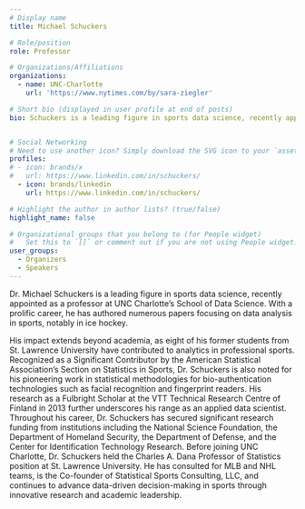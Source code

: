 ```yaml
---
# Display name
title: Michael Schuckers

# Role/position
role: Professor

# Organizations/Affiliations
organizations:
  - name: UNC-Charlotte
    url: 'https://www.nytimes.com/by/sara-ziegler'

# Short bio (displayed in user profile at end of posts)
bio: Schuckers is a leading figure in sports data science, recently appointed as a professor at UNC Charlotte’s School of Data Science. With a prolific career, he has authored numerous papers focusing on data analysis in sports, notably in ice hockey.


# Social Networking
# Need to use another icon? Simply download the SVG icon to your `assets/media/icons/` folder.
profiles:
# - icon: brands/x
#   url: https://www.linkedin.com/in/schuckers/
  - icon: brands/linkedin
    url: https://www.linkedin.com/in/schuckers/

# Highlight the author in author lists? (true/false)
highlight_name: false

# Organizational groups that you belong to (for People widget)
#   Set this to `[]` or comment out if you are not using People widget.
user_groups:
  - Organizers
  - Speakers
---
```


Dr. Michael Schuckers is a leading figure in sports data science, recently appointed as a professor at UNC Charlotte’s School of Data Science. With a prolific career, he has authored numerous papers focusing on data analysis in sports, notably in ice hockey.

His impact extends beyond academia, as eight of his former students from St. Lawrence University have contributed to analytics in professional sports. Recognized as a Significant Contributor by the American Statistical Association’s Section on Statistics in Sports, Dr. Schuckers is also noted for his pioneering work in statistical methodologies for bio-authentication technologies such as facial recognition and fingerprint readers. His research as a Fulbright Scholar at the VTT Technical Research Centre of Finland in 2013 further underscores his range as an applied data scientist. Throughout his career, Dr. Schuckers has secured significant research funding from institutions including the National Science Foundation, the Department of Homeland Security, the Department of Defense, and the Center for Identification Technology Research.  Before joining UNC Charlotte, Dr. Schuckers held the Charles A. Dana Professor of Statistics position at St. Lawrence University. He has consulted for MLB and NHL teams, is the Co-founder of Statistical Sports Consulting, LLC, and continues to advance data-driven decision-making in sports through innovative research and academic leadership.
